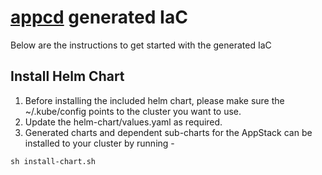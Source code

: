 # [appcd](appcd.io) generated IaC

Below are the instructions to get started with the generated IaC

## Install Helm Chart

1. Before installing the included helm chart, please make sure the ~/.kube/config points to the cluster you want to use.
2. Update the helm-chart/values.yaml as required.
3. Generated charts and dependent sub-charts for the AppStack can be installed to your cluster by running -

```
sh install-chart.sh
```
